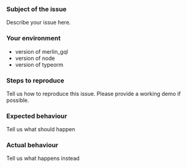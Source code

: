 ### Subject of the issue
Describe your issue here.

### Your environment
* version of merlin_gql
* version of node
* version of typeorm

### Steps to reproduce
Tell us how to reproduce this issue. Please provide a working demo if possible.

### Expected behaviour
Tell us what should happen

### Actual behaviour
Tell us what happens instead
